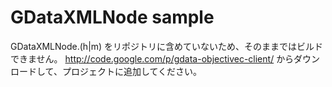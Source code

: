 GDataXMLNode sample
===================

GDataXMLNode.(h|m) をリポジトリに含めていないため、そのままではビルドできません。
http://code.google.com/p/gdata-objectivec-client/ からダウンロードして、プロジェクトに追加してください。
